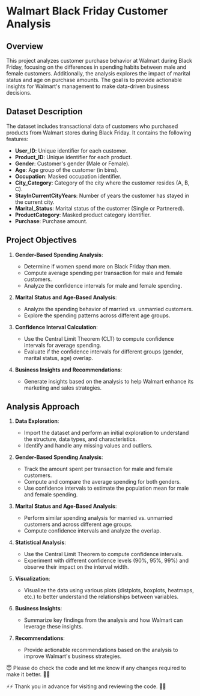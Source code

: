 # Walmart Black Friday Customer Analysis

## Overview

This project analyzes customer purchase behavior at Walmart during Black Friday, focusing on the differences in spending habits between male and female customers. Additionally, the analysis explores the impact of marital status and age on purchase amounts. The goal is to provide actionable insights for Walmart's management to make data-driven business decisions.

## Dataset Description

The dataset includes transactional data of customers who purchased products from Walmart stores during Black Friday. It contains the following features:

- **User_ID**: Unique identifier for each customer.
- **Product_ID**: Unique identifier for each product.
- **Gender**: Customer's gender (Male or Female).
- **Age**: Age group of the customer (in bins).
- **Occupation**: Masked occupation identifier.
- **City_Category**: Category of the city where the customer resides (A, B, C).
- **StayInCurrentCityYears**: Number of years the customer has stayed in the current city.
- **Marital_Status**: Marital status of the customer (Single or Partnered).
- **ProductCategory**: Masked product category identifier.
- **Purchase**: Purchase amount.

## Project Objectives

1. **Gender-Based Spending Analysis**:
   - Determine if women spend more on Black Friday than men.
   - Compute average spending per transaction for male and female customers.
   - Analyze the confidence intervals for male and female spending.

2. **Marital Status and Age-Based Analysis**:
   - Analyze the spending behavior of married vs. unmarried customers.
   - Explore the spending patterns across different age groups.

3. **Confidence Interval Calculation**:
   - Use the Central Limit Theorem (CLT) to compute confidence intervals for average spending.
   - Evaluate if the confidence intervals for different groups (gender, marital status, age) overlap.

4. **Business Insights and Recommendations**:
   - Generate insights based on the analysis to help Walmart enhance its marketing and sales strategies.

## Analysis Approach

1. **Data Exploration**:
   - Import the dataset and perform an initial exploration to understand the structure, data types, and characteristics.
   - Identify and handle any missing values and outliers.

2. **Gender-Based Spending Analysis**:
   - Track the amount spent per transaction for male and female customers.
   - Compute and compare the average spending for both genders.
   - Use confidence intervals to estimate the population mean for male and female spending.

3. **Marital Status and Age-Based Analysis**:
   - Perform similar spending analysis for married vs. unmarried customers and across different age groups.
   - Compute confidence intervals and analyze the overlap.

4. **Statistical Analysis**:
   - Use the Central Limit Theorem to compute confidence intervals.
   - Experiment with different confidence levels (90%, 95%, 99%) and observe their impact on the interval width.

5. **Visualization**:
   - Visualize the data using various plots (distplots, boxplots, heatmaps, etc.) to better understand the relationships between variables.

6. **Business Insights**:
   - Summarize key findings from the analysis and how Walmart can leverage these insights.

7. **Recommendations**:
   - Provide actionable recommendations based on the analysis to improve Walmart's business strategies.

😇 Please do check the code and let me know if any changes required to make it better. 🤞🤞

⚡⚡ Thank you in advance for visiting and reviewing the code. 🙌😎
